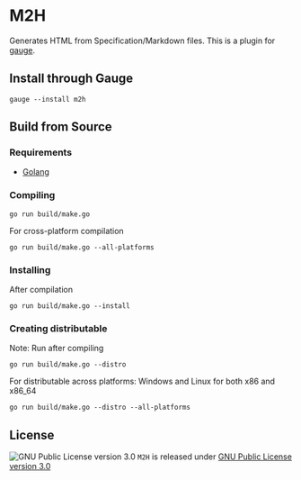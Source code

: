 M2H
===
Generates HTML from Specification/Markdown files. This is a plugin for [gauge](http://getgauge.io).

Install through Gauge
---------------------
```
gauge --install m2h
```

Build from Source
-----------------

### Requirements
* [Golang](http://golang.org/)

### Compiling

```
go run build/make.go
```

For cross-platform compilation

```
go run build/make.go --all-platforms
```

### Installing
After compilation

```
go run build/make.go --install
```

### Creating distributable

Note: Run after compiling

```
go run build/make.go --distro
```

For distributable across platforms: Windows and Linux for both x86 and x86_64

```
go run build/make.go --distro --all-platforms
```
License
-------

![GNU Public License version 3.0](http://www.gnu.org/graphics/gplv3-127x51.png)
`M2H` is released under [GNU Public License version 3.0](http://www.gnu.org/licenses/gpl-3.0.txt)

